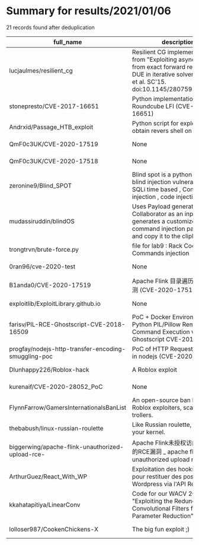 
# Summary for results/2021/01/06
    
21 records found after deduplication

| full_name | description | html_url | matched_list | matched_count | pushed_at | size | stargazers_count | language | forks_count |
|-----------------------------------------------------|---------------------------------------------------------------------------------------------------------------------------------------------------------------------|------------------------------------------------------------------------|----------------------------------------|-----------------|---------------------------|--------|--------------------|------------|---------------|
| lucjaulmes/resilient_cg | Resilient CG implementation from "Exploiting asynchrony from exact forward recovery for DUE in iterative solvers" Jaulmes et al. SC'15. doi:10.1145/2807591.2807599 | https://github.com/lucjaulmes/resilient_cg | ['exploit'] | 1 | 2021-01-06 14:42:43+00:00 | 384 | 0 | C | 0 |
| stonepresto/CVE-2017-16651 | Python implementation of Roundcube LFI (CVE-2017-16651) | https://github.com/stonepresto/CVE-2017-16651 | ['cve-2'] | 1 | 2021-01-06 01:47:39+00:00 | 1 | 0 | Python | 0 |
| Andrxid/Passage_HTB_exploit | Python script for exploit and obtain revers shell on cutenews | https://github.com/Andrxid/Passage_HTB_exploit | ['exploit'] | 1 | 2021-01-06 16:38:11+00:00 | 5 | 0 | Python | 0 |
| QmF0c3UK/CVE-2020-17519 | None | https://github.com/QmF0c3UK/CVE-2020-17519 | ['cve-2'] | 1 | 2021-01-06 13:41:58+00:00 | 3 | 1 | Python | 1 |
| QmF0c3UK/CVE-2020-17518 | None | https://github.com/QmF0c3UK/CVE-2020-17518 | ['cve-2'] | 1 | 2021-01-06 13:41:04+00:00 | 2 | 8 | Python | 5 |
| zeronine9/Blind_SPOT | Blind spot is a python tool for blind injection vulnerabilities , SQLi time based , Command injection , code injection , SSTI | https://github.com/zeronine9/Blind_SPOT | ['command injection'] | 1 | 2021-01-06 12:52:35+00:00 | 4 | 24 | Python | 11 |
| mudassiruddin/blindOS | Uses Payload generated by Burp Collaborator as an input to generates a customized Blind OS command injection payload list and copy it to the clipboard | https://github.com/mudassiruddin/blindOS | ['command injection'] | 1 | 2021-01-06 12:25:14+00:00 | 7 | 0 | Shell | 0 |
| trongtrvn/brute-force.py | file for lab9 : Rack Cookies and Commands injection | https://github.com/trongtrvn/brute-force.py | ['command injection'] | 1 | 2021-01-06 07:17:13+00:00 | 9 | 0 | Python | 0 |
| 0ran96/cve-2020-test | None | https://github.com/0ran96/cve-2020-test | ['cve-2'] | 1 | 2021-01-06 02:09:56+00:00 | 0 | 0 | | 0 |
| B1anda0/CVE-2020-17519 | Apache Flink 目录遍历漏洞批量检测 (CVE-2020-17519) | https://github.com/B1anda0/CVE-2020-17519 | ['cve-2'] | 1 | 2021-01-06 23:51:32+00:00 | 71 | 35 | Python | 14 |
| exploitlib/ExploitLibrary.github.io | None | https://github.com/exploitlib/ExploitLibrary.github.io | ['exploit'] | 1 | 2021-01-06 00:13:22+00:00 | 5 | 0 | CSS | 0 |
| farisv/PIL-RCE-Ghostscript-CVE-2018-16509 | PoC + Docker Environment for Python PIL/Pillow Remote Shell Command Execution via Ghostscript CVE-2018-16509 | https://github.com/farisv/PIL-RCE-Ghostscript-CVE-2018-16509 | ['cve poc', 'cve-2', 'rce', 'rce poc'] | 4 | 2021-01-06 01:11:32+00:00 | 8 | 28 | Python | 6 |
| progfay/nodejs-http-transfer-encoding-smuggling-poc | PoC of HTTP Request Smuggling in nodejs (CVE-2020-8287) | https://github.com/progfay/nodejs-http-transfer-encoding-smuggling-poc | ['cve poc'] | 1 | 2021-01-06 08:05:36+00:00 | 8 | 0 | JavaScript | 0 |
| Dlunhappy226/Roblox-hack | A Roblox exploit | https://github.com/Dlunhappy226/Roblox-hack | ['exploit'] | 1 | 2021-01-06 19:24:44+00:00 | 25523 | 0 | | 0 |
| kurenaif/CVE-2020-28052_PoC | None | https://github.com/kurenaif/CVE-2020-28052_PoC | ['cve poc', 'cve-2'] | 2 | 2021-01-06 15:40:56+00:00 | 7905 | 0 | Shell | 0 |
| FlynnFarrow/GamersInternationalsBanList | An open-source ban list to ban Roblox exploiters, scammers and trollers. | https://github.com/FlynnFarrow/GamersInternationalsBanList | ['exploit'] | 1 | 2021-01-06 14:44:19+00:00 | 5 | 0 | Lua | 0 |
| thebabush/linux-russian-roulette | Like Russian roulette, but for your kernel. | https://github.com/thebabush/linux-russian-roulette | ['0day', 'exploit'] | 2 | 2021-01-06 13:15:16+00:00 | 2 | 8 | Python | 0 |
| biggerwing/apache-flink-unauthorized-upload-rce- | Apache Flink未授权访问上传导致的RCE漏洞 _ apache flink unauthorized upload rce | https://github.com/biggerwing/apache-flink-unauthorized-upload-rce- | ['rce'] | 1 | 2021-01-06 10:09:24+00:00 | 12 | 1 | Python | 0 |
| ArthurGuez/React_With_WP | Exploitation des hooks ReactJS pour restituer des posts Wordpress via l'API Rest | https://github.com/ArthurGuez/React_With_WP | ['exploit'] | 1 | 2021-01-06 05:45:02+00:00 | 380 | 0 | JavaScript | 0 |
| kkahatapitiya/LinearConv | Code for our WACV 2021 paper "Exploiting the Redundancy in Convolutional Filters for Parameter Reduction" | https://github.com/kkahatapitiya/LinearConv | ['exploit'] | 1 | 2021-01-06 14:04:47+00:00 | 4136 | 5 | Python | 2 |
| lolloser987/CookenChickens-X | The big fun exploit ;) | https://github.com/lolloser987/CookenChickens-X | ['exploit'] | 1 | 2021-01-06 19:45:43+00:00 | 0 | 0 | | 0 |
